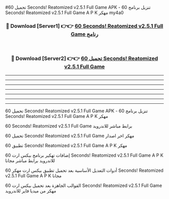 #تحميل 60 Seconds! Reatomized v2.5.1 Full Game  APK - تنزيل برنامج 60 Seconds! Reatomized v2.5.1 Full Game  A P K مهكر my4a0 



<div align="center">
<h3>🔴 Download [Server1] 👉👉 <a href="https://apkdownload10.web.app/?title=60 Seconds! Reatomized v2.5.1 Full Game ">60 Seconds! Reatomized v2.5.1 Full Game  رنامج</a></h3><br>

<h3>🔴 Download [Server2] 👉👉 <a href="https://apkdownload10.web.app/?title=60 Seconds! Reatomized v2.5.1 Full Game ">تحميل 60 Seconds! Reatomized v2.5.1 Full Game  </a></h3>
</div>


----------------------------------------------------------

----------------------------------------------------------

----------------------------------------------------------

----------------------------------------------------------

----------------------------------------------------------

----------------------------------------------------------

----------------------------------------------------------

تحميل 60 Seconds! Reatomized v2.5.1 Full Game  APK - تنزيل برنامج 60 Seconds! Reatomized v2.5.1 Full Game  A P K مهكر

60 Seconds! Reatomized v2.5.1 Full Game  برابط مباشر للاندرويد

تحميل 60 Seconds! Reatomized v2.5.1 Full Game  مهكر اخر اصدار

تطبيق 60 Seconds! Reatomized v2.5.1 Full Game  A P K مهكر

إضافات تهكير برنامج بيكس ارت 60 Seconds! Reatomized v2.5.1 Full Game  A P K للاندرويد برابط مباشر مجانا

أدوات التعديل الأساسية بعد تحميل تطبيق بيكس ارت مهكر 60 Seconds! Reatomized v2.5.1 Full Game  A P K مجانا

القوالب الجاهزة بعد تحميل بيكس ارت 60 Seconds! Reatomized v2.5.1 Full Game  مهكر من ميديا فاير للاندرويد


